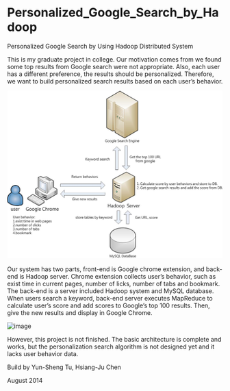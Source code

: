 # Personalized_Google_Search_by_Hadoop
Personalized Google Search by Using Hadoop Distributed System

This is my graduate project in college. Our motivation comes from we found some top results from Google search were not appropriate. Also, each user has a different preference, the results should be personalized. Therefore, we want to build personalized search results based on each user’s behavior.

![image](https://github.com/ystu/Improve-Google-Ranking-by-Hadoop/blob/master/architecture.jpg)

Our system has two parts, front-end is Google chrome extension, and back-end is Hadoop server. Chrome extension collects user’s behavior, such as exist time in current pages, number of licks, number of tabs and bookmark. The back-end is a server included Hadoop system and MySQL database. When users search a keyword, back-end server executes MapReduce to calculate user’s score and add scores to Google’s top 100 results. Then, give the new results and display in Google Chrome.

![image](https://github.com/ystu/Personalized_Google_Search_by_Hadoop/blob/master/demo.png)

However, this project is not finished. The basic architecture is complete and works, but the personalization search algorithm is not designed yet and it lacks user behavior data.



Build by Yun-Sheng Tu, Hsiang-Ju Chen

August 2014
